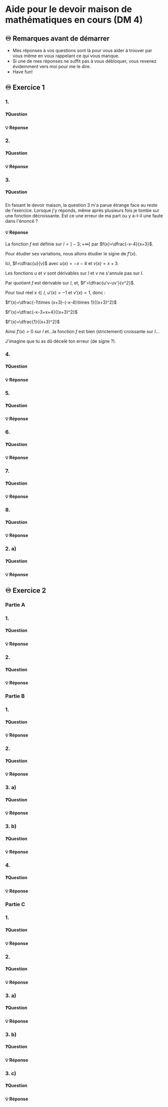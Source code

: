 # Aide pour le devoir maison de mathématiques en cours (DM 4)
## ♾️ Remarques avant de démarrer
- Mes réponses à vos questions sont là pour vous aider à trouver par vous même en vous rappelant ce qui vous manque.
- Si une de mes réponses ne suffit pas à vous débloquer, vous revenez évidemment vers moi pour me le dire.
- Have fun!

## ♾️ Exercice 1

### 1. 
#### ❓Question

####  💡 Réponse

### 2.
#### ❓Question

####  💡 Réponse

### 3.
#### ❓Question
En faisant le devoir maison, la question 3 m'a parue étrange face au reste de l'exercice. Lorsque j'y réponds, même après plusieurs fois je tombe sur une fonction décroissante. Est ce une erreur de ma part ou y a-t-il une faute dans l'énoncé ?
####  💡 Réponse
La fonction $f$ est définie sur $I=]-3;+\infty[$ par $f(x)=\dfrac{-x-4}{x+3}$.

Pour étudier ses variations, nous allons étudier le signe de $f'(x)$.

Ici, $f=\dfrac{u}{v}$ avec $u(x)=-x-4$ et $v(x)=x+3$.

Les fonctions $u$ et $v$ sont dérivables sur $I$ et $v$ ne s'annule pas sur $I$.

Par quotient $f$ est dérivable sur $I$, et, $f'=\dfrac{u'v-uv'}{v^2}$.

Pour tout réel $x\in I$, $u'(x)=-1$ et $v'(x)=1$, donc :

$f'(x)=\dfrac{-1\times (x+3)-(-x-4)\times 1}{(x+3)^2}$

$f'(x)=\dfrac{-x-3+x+4}{(x+3)^2}$

$f'(x)=\dfrac{1}{(x+3)^2}$

Ainsi $f'(x)>0$ sur $I$ et...la fonction $f$ est bien (strictement) croissante sur $I$...

J'imagine que tu as dû décelé ton erreur (de signe ?).

### 4.
#### ❓Question

####  💡 Réponse

### 5.
#### ❓Question

####  💡 Réponse

### 6.
#### ❓Question

####  💡 Réponse

### 7.
#### ❓Question

####  💡 Réponse

### 8.
#### ❓Question

####  💡 Réponse



### 2. a)
#### ❓Question



####  💡 Réponse


## ♾️ Exercice 2

### Partie A
### 1.
#### ❓Question

####  💡 Réponse

### 2.
#### ❓Question

####  💡 Réponse

### Partie B
### 1. 
#### ❓Question

####  💡 Réponse

### 2. 
#### ❓Question

####  💡 Réponse


### 3. a)
#### ❓Question

####  💡 Réponse

### 3. b)
#### ❓Question

####  💡 Réponse

### 4.
#### ❓Question

####  💡 Réponse


### Partie C
### 1. 
#### ❓Question

####  💡 Réponse

### 2. 
#### ❓Question

####  💡 Réponse


### 3. a)
#### ❓Question

####  💡 Réponse

### 3. b)
#### ❓Question

####  💡 Réponse

### 3. c)
#### ❓Question

####  💡 Réponse
